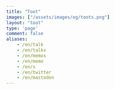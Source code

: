 ```yaml
---
title: "Toot"
images: ["/assets/images/og/toots.png"]
layout: "toot"
type: 'page'
comment: false
aliases:
    - /en/talk
    - /en/talks
    - /en/memos
    - /en/memo
    - /en/x
    - /en/twitter
    - /en/mastodon
---
```

